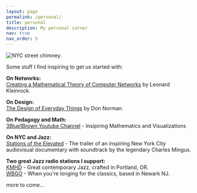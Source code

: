 ```yaml
---
layout: page
permalink: /personal/
title: personal
description: My personal corner
nav: true
nav_order: 5
---
```


![NYC street chimney.](https://compote.slate.com/images/0973e596-3e19-4b3a-ab6d-c2adac7abe57.jpeg?crop=568%2C346%2Cx0%2Cy0&width=1920)


Some stuff I find inspiring to get us started with:

**On Networks:**\
[Creating a Mathematical Theory of Computer Networks](https://www.researchgate.net/publication/220244226_Creating_a_Mathematical_Theory_of_Computer_Networks) by Leonard Kleinrock.

**On Design:**\
[The Design of Everyday Things](https://www.amazon.com/Design-Everyday-Things-Revised-Expanded/dp/0465050654) by Don Norman.

**On Pedagogy and Math:**\
[3Blue1Brown Youtube Channel](https://www.youtube.com/@3blue1brown) - Insipiring Mathematics and Visualizations

**On NYC and Jazz:**\
[Stations of the Elevated](https://www.youtube.com/watch?v=J0iqF6A4vRI) - The trailer of an inspiring New York City audiovisual documentary with soundtrack by the legendary Charles Mingus.

**Two great Jazz radio stations I support:**\
[KMHD](https://www.kmhd.org/) - Great contemporary Jazz, crafted in Portland, OR.\
[WBGO](https://www.wbgo.org/) - When you're longing for the classics, based in Newark NJ.

more to come...